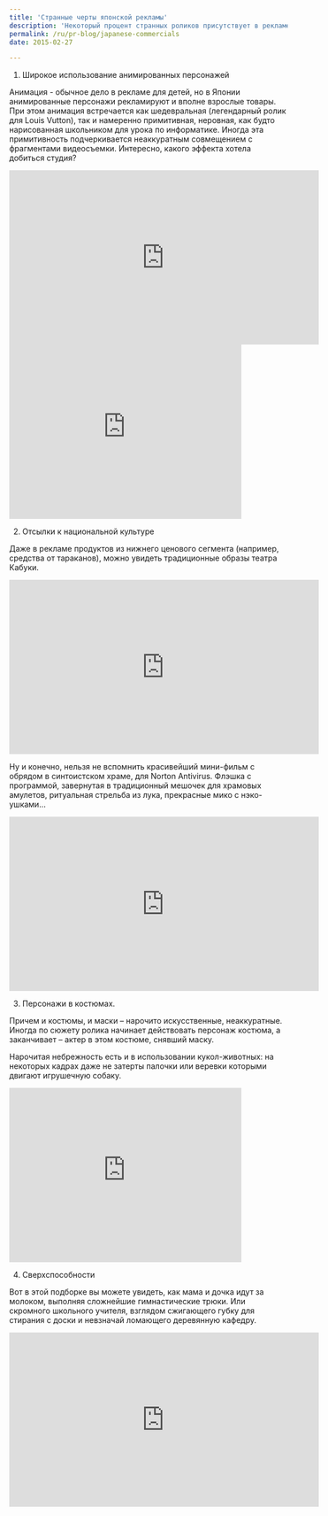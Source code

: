 ```yaml
---
title: 'Странные черты японской рекламы'
description: 'Некоторый процент странных роликов присутствует в рекламе любых стран, ведь творческий процесс агентства – дело непредсказуемое. Однако по части странных идей и странных визуальных воплощений японская реклама дает много очков вперед любой. 1. Широкое использование анимированных персонажей'
permalink: /ru/pr-blog/japanese-commercials
date: 2015-02-27

---
```


1. Широкое использование анимированных персонажей

Анимация - обычное дело в рекламе для детей, но в Японии анимированные персонажи рекламируют и вполне взрослые товары. При этом анимация встречается как шедевральная (легендарный ролик для Louis Vutton), так и намеренно примитивная, неровная, как будто нарисованная школьником для урока по информатике. Иногда эта примитивность подчеркивается неаккуратным совмещением с фрагментами видеосъемки. Интересно, какого эффекта хотела добиться студия?

<iframe width="560" height="315" src="https://www.youtube.com/embed/Uu_vq0lK3xo" frameborder="0" allowfullscreen></iframe>

<iframe width="420" height="315" src="https://www.youtube.com/embed/lDUOmY80GhU" frameborder="0" allowfullscreen></iframe>

2.	Отсылки к национальной культуре

Даже в рекламе продуктов из нижнего ценового сегмента (например, средства от тараканов), можно увидеть традиционные образы театра Кабуки.

<iframe width="560" height="315" src="https://www.youtube.com/embed/Q0wGL7Cj-Lw" frameborder="0" allowfullscreen></iframe>

Ну и конечно, нельзя не вспомнить красивейший мини-фильм с обрядом в синтоистском храме, для Norton Antivirus. Флэшка с программой, завернутая в традиционный мешочек для храмовых амулетов, ритуальная стрельба из лука, прекрасные мико с нэко-ушками…

<iframe width="560" height="315" src="https://www.youtube.com/embed/o-Uv5ZNk0RE" frameborder="0" allowfullscreen></iframe>

3.	Персонажи в костюмах.

Причем и костюмы, и маски – нарочито искусственные, неаккуратные.  Иногда по сюжету ролика начинает действовать персонаж костюма, а заканчивает – актер в этом костюме, снявший маску.

Нарочитая небрежность есть и в использовании кукол-животных: на некоторых кадрах даже не затерты палочки или веревки которыми двигают игрушечную собаку.

<iframe width="420" height="315" src="https://www.youtube.com/embed/MfzNEmqeIWo" frameborder="0" allowfullscreen></iframe>

4. Сверхспособности

Вот в этой подборке вы можете увидеть, как мама и дочка идут за молоком, выполняя сложнейшие гимнастические трюки. Или скромного школьного учителя, взглядом сжигающего губку для стирания с доски и невзначай ломающего деревянную кафедру.

<iframe width="560" height="315" src="https://www.youtube.com/embed/giGAEe3_Ft0" frameborder="0" allowfullscreen></iframe>

